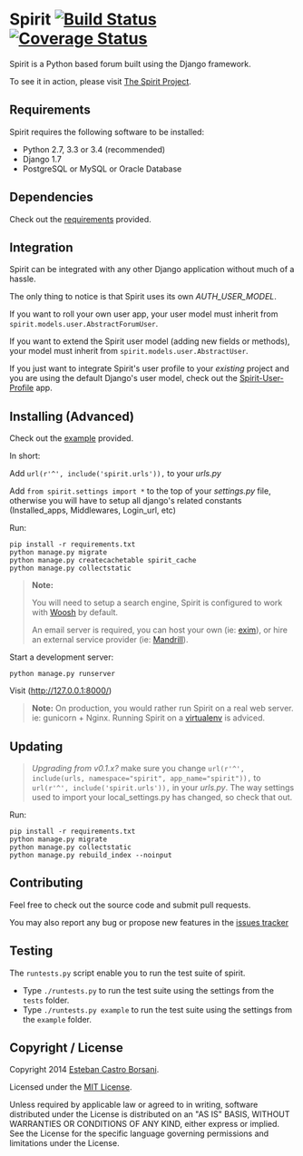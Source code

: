 # Spirit [![Build Status](https://travis-ci.org/nitely/Spirit.png)](https://travis-ci.org/nitely/Spirit) [![Coverage Status](https://coveralls.io/repos/nitely/Spirit/badge.png)](https://coveralls.io/r/nitely/Spirit)

Spirit is a Python based forum built using the Django framework.

To see it in action, please visit [The Spirit Project](http://spirit-project.com/).

## Requirements

Spirit requires the following software to be installed:

* Python 2.7, 3.3 or 3.4 (recommended)
* Django 1.7
* PostgreSQL or MySQL or Oracle Database

## Dependencies

Check out the [requirements](https://github.com/nitely/Spirit/blob/master/requirements.txt) provided.

## Integration

Spirit can be integrated with any other Django application without much of a hassle.

The only thing to notice is that Spirit uses its own *AUTH_USER_MODEL*.

If you want to roll your own user app, your user model must inherit from `spirit.models.user.AbstractForumUser`.

If you want to extend the Spirit user model (adding new fields or methods),
your model must inherit from `spirit.models.user.AbstractUser`.

If you just want to integrate Spirit's user profile to your *existing* project
and you are using the default Django's user model, check out the [Spirit-User-Profile](https://github.com/nitely/Spirit-User-Profile) app.

## Installing (Advanced)

Check out the [example](https://github.com/nitely/Spirit/tree/master/example) provided.

In short:

Add `url(r'^', include('spirit.urls')),` to your *urls.py*

Add `from spirit.settings import *` to the top of your *settings.py* file,
otherwise you will have to setup all django's related constants (Installed_apps, Middlewares, Login_url, etc)

Run:

    pip install -r requirements.txt
    python manage.py migrate
    python manage.py createcachetable spirit_cache
    python manage.py collectstatic

> **Note:**
>
> You will need to setup a search engine,
> Spirit is configured to work with [Woosh](https://bitbucket.org/mchaput/whoosh/wiki/Home) by default.
>
> An email server is required, you can host your own (ie: [exim](http://www.exim.org/)),
> or hire an external service provider (ie: [Mandrill](http://mandrill.com/)).

Start a development server:

    python manage.py runserver

Visit (http://127.0.0.1:8000/)

> **Note:** On production, you would rather run Spirit on a real web server. ie: gunicorn + Nginx.
> Running Spirit on a [virtualenv](http://www.virtualenv.org) is adviced.

## Updating

> *Upgrading from v0.1.x?* make sure you change `url(r'^', include(urls, namespace="spirit", app_name="spirit")),` to `url(r'^', include('spirit.urls')),` in your *urls.py*.
> The way settings used to import your local_settings.py has changed, so check that out.

Run:

    pip install -r requirements.txt
    python manage.py migrate
    python manage.py collectstatic
    python manage.py rebuild_index --noinput

## Contributing

Feel free to check out the source code and submit pull requests.

You may also report any bug or propose new features in the [issues tracker](https://github.com/nitely/Spirit/issues)

## Testing

The `runtests.py` script enable you to run the test suite of spirit.

- Type `./runtests.py` to run the test suite using the settings from the `tests` folder.
- Type `./runtests.py example` to run the test suite using the settings from the `example` folder.

## Copyright / License

Copyright 2014 [Esteban Castro Borsani](https://github.com/nitely).

Licensed under the [MIT License](https://github.com/nitely/Spirit/blob/master/LICENSE).

Unless required by applicable law or agreed to in writing,
software distributed under the License is distributed on an "AS IS" BASIS,
WITHOUT WARRANTIES OR CONDITIONS OF ANY KIND, either express or implied.
See the License for the specific language governing permissions and limitations under the License.
